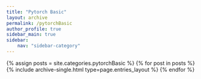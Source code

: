 ```yaml
---
title: "Pytorch Basic"
layout: archive
permalink: /pytorchBasic
author_profile: true
sidebar_main: true
sidebar:
    nav: "sidebar-category"
---
```



{% assign posts = site.categories.pytorchBasic %}
{% for post in posts %} {% include archive-single.html type=page.entries_layout %} {% endfor %}

